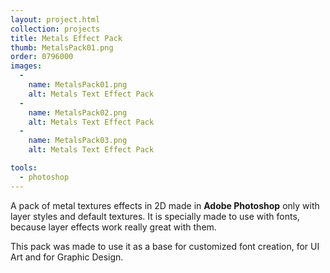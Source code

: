 ```yaml
---
layout: project.html
collection: projects
title: Metals Effect Pack
thumb: MetalsPack01.png
order: 0796000
images:
  -
    name: MetalsPack01.png
    alt: Metals Text Effect Pack
  -
    name: MetalsPack02.png
    alt: Metals Text Effect Pack
  -
    name: MetalsPack03.png
    alt: Metals Text Effect Pack

tools:
  - photoshop
---
```


A pack of metal textures effects in 2D made in **Adobe Photoshop** only with layer
styles and default textures. It is specially made to use with fonts, because layer effects work really great with them.

This pack was made to use it as a base for customized font creation, for UI Art and for Graphic Design.
